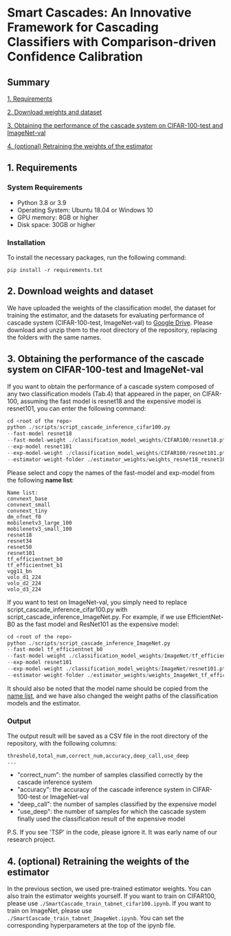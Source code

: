# **Smart Cascades: An Innovative Framework for Cascading Classifiers with Comparison-driven Confidence Calibration**
## **Summary**
[1. Requirements](#1)

[2. Download weights and dataset](#2)

[3. Obtaining the performance of the cascade system on CIFAR-100-test and ImageNet-val](#3)

[4. (optional) Retraining the weights of the estimator](#4)

## <a name="1"></a>**1. Requirements**


### System Requirements
- Python 3.8 or 3.9
- Operating System: Ubuntu 18.04 or Windows 10
- GPU memory: 8GB or higher
- Disk space: 30GB or higher

###  Installation
To install the necessary packages, run the following command:

```setup
pip install -r requirements.txt
```

## <a name="2"></a>**2. Download weights and dataset**

We have uploaded the weights of the classification model, the dataset for training the estimator, and the datasets for evaluating performance of cascade system (CIFAR-100-test, ImageNet-val) to [Google Drive](https://drive.google.com/file/d/1GQQWkh8d7HU-wT9GE-1F_9D2MFJRZk_y/view?usp=share_link). Please download and unzip them to the root directory of the repository, replacing the folders with the same names.

## <a name="3"></a>**3. Obtaining the performance of the cascade system on CIFAR-100-test and ImageNet-val**

If you want to obtain the performance of a cascade system composed of any two classification models (Tab.4) that appeared in the paper, on CIFAR-100, assuming the fast model is resnet18 and the expensive model is resnet101, you can enter the following command:
```python
cd <root of the repo>
python ./scripts/script_cascade_inference_cifar100.py
--fast-model resnet18 
--fast-model-weight ./classification_model_weights/CIFAR100/resnet18.pth.tar
--exp-model resnet101 
--exp-model-weight ./classification_model_weights/CIFAR100/resnet101.pth.tar 
--estimator-weight-folder ./estimator_weights/weights_resnet18_resnet101
```
Please select and copy the names of the fast-model and exp-model from the following **name list**:
```name list<a name="namelist"></a>
Name list:
convnext_base
convnext_small
convnext_tiny
dm_nfnet_f0
mobilenetv3_large_100
mobilenetv3_small_100
resnet18
resnet34
resnet50
resnet101
tf_efficientnet_b0
tf_efficientnet_b1
vgg11_bn
volo_d1_224
volo_d2_224
volo_d3_224
```
If you want to test on ImageNet-val, you simply need to replace script_cascade_inference_cifar100.py with script_cascade_inference_ImageNet.py. For example, if we use EfficientNet-B0 as the fast model and ResNet101 as the expensive model:
```python
cd <root of the repo>
python ./scripts/script_cascade_inference_ImageNet.py
--fast-model tf_efficientnet_b0
--fast-model-weight ./classification_model_weights/ImageNet/tf_efficientnet_b0.pth.tar
--exp-model resnet101
--exp-model-weight ./classification_model_weights/ImageNet/resnet101.pth.tar 
--estimator-weight-folder ./estimator_weights/weights_ImageNet_tf_efficientnet_b0_ImageNet_resnet101_ImageNet
```
It should also be noted that the model name should be copied from the [name list](#namelist), and we have also changed the weight paths of the classification models and the estimator.
### Output
The output result will be saved as a CSV file in the root directory of the repository, with the following columns:
```dataset format
threshold,total_num,correct_num,accuracy,deep_call,use_deep
...
```
- "correct_num": the number of samples classified correctly by the cascade inference system
- "accuracy": the accuracy of the cascade inference system in CIFAR-100-test or ImageNet-val
- "deep_call": the number of samples classified by the expensive model
- "use_deep": the number of samples for which the cascade system finally used the classification result of the expensive model

P.S. If you see 'TSP' in the code, please ignore it. It was early name of our research project.
## <a name="4"></a>**4. (optional) Retraining the weights of the estimator**

In the previous section, we used pre-trained estimator weights. You can also train the estimator weights yourself. If you want to train on CIFAR100, please use `./SmartCascade_train_tabnet_cifar100.ipynb`. If you want to train on ImageNet, please use `./SmartCascade_train_tabnet_ImageNet.ipynb`. You can set the corresponding hyperparameters at the top of the ipynb file.
